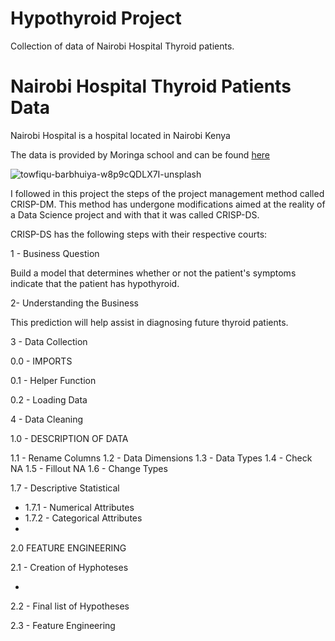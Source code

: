 # Hypothyroid Project

Collection of data of Nairobi Hospital Thyroid patients.

# Nairobi Hospital Thyroid Patients Data

Nairobi Hospital is a hospital located in Nairobi Kenya 

The data is provided by Moringa school and can be found [here](http://bit.ly/hypothyroid_data)

![towfiqu-barbhuiya-w8p9cQDLX7I-unsplash](https://user-images.githubusercontent.com/107542719/173794984-1244aebd-0af5-474a-afe9-13c364849559.jpg)


I followed in this project the steps of the project management method called CRISP-DM. This method has undergone modifications aimed at the reality of a Data Science project and with that it was called CRISP-DS.

CRISP-DS has the following steps with their respective courts:

1 - Business Question

Build a model that determines whether or not the patient's symptoms indicate that the patient has hypothyroid.


2- Understanding the Business

This prediction will help assist in diagnosing future thyroid patients.

3 - Data Collection


0.0 - IMPORTS

0.1 - Helper Function

0.2 - Loading Data


4 - Data Cleaning

1.0 - DESCRIPTION OF DATA


1.1 - Rename Columns
1.2 - Data Dimensions
1.3 - Data Types
1.4 - Check NA
1.5 - Fillout NA
1.6 - Change Types

1.7 - Descriptive Statistical

- 1.7.1 - Numerical Attributes
- 1.7.2 - Categorical Attributes
- 
2.0 FEATURE ENGINEERING

2.1 - Creation of Hyphoteses


- 
2.2 - Final list of Hypotheses


2.3 - Feature Engineering
